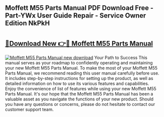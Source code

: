 ## Moffett M55 Parts Manual PDF Download Free - Part-YWx User Guide Repair - Service Owner Edition NkPkH

# <h2><a href="http://bc34655.oget.top/?id=Moffett+M55+Parts+Manual">🔗Download New 👉🔴 Moffett M55 Parts Manual</a></h2>

[![Moffett M55 Parts Manual new download](https://i.imgur.com/5g1atiW.png)](http://bc34655.oget.top/?id=Moffett+M55+Parts+Manual)
Your Path to Success This manual serves as your roadmap to confidently operating and maintaining your new Moffett M55 Parts Manual. To make the most of your Moffett M55 Parts Manual, we recommend reading this user manual carefully before use. It includes step-by-step instructions for setting up the product, as well as detailed information on how to use its various features and capabilities. Enjoy the convenience of list of features while using your new Moffett M55 Parts Manual. It's our hope that the Moffett M55 Parts Manual has been a valuable asset as you navigate the functions of your new product. Should you have any questions or concerns, please do not hesitate to contact our customer support team.
